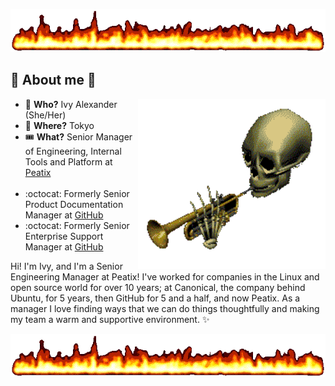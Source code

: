 
![cool flames](https://github.com/ivyharriet/ivyharriet/blob/main/badass-flames.gif)

## 👹 About me 👹

<img src="https://github.com/ivyharriet/ivyharriet/blob/main/skeleton-toot.gif" align="right" width="300"> 

- 🌈 **Who?** Ivy Alexander (She/Her)</br>
- 📍 **Where?** Tokyo</br>
- :tickets: **What?** Senior Manager of Engineering, Internal Tools and Platform at [Peatix](https://peatix.com)</br></br>
- :octocat: Formerly Senior Product Documentation Manager at [GitHub](https://github.com)</br>
- :octocat: Formerly Senior Enterprise Support Manager at [GitHub](https://github.com)

Hi! I'm Ivy, and I'm a Senior Engineering Manager at Peatix! I've worked for companies in the Linux and open source world for over 10 years; at Canonical, the company behind Ubuntu, for 5 years, then GitHub for 5 and a half, and now Peatix. As a manager I love finding ways that we can do things thoughtfully and making my team a warm and supportive environment. ✨

![cool flames](https://github.com/ivyharriet/ivyharriet/blob/main/badass-flames.gif)
